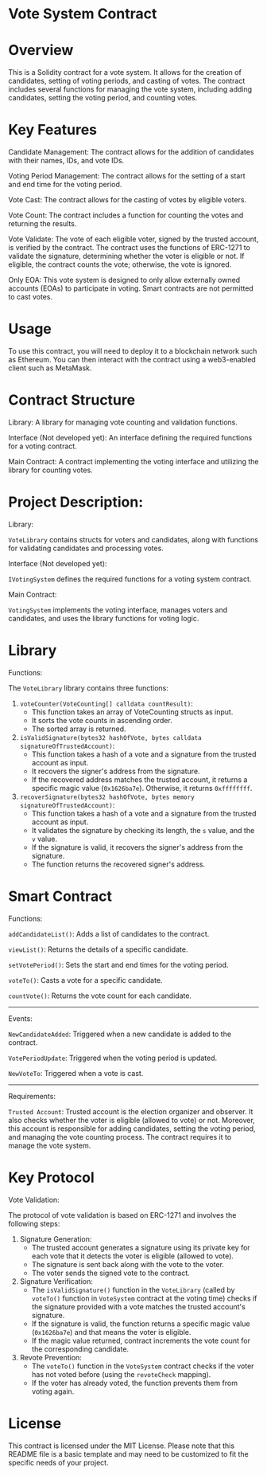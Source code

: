 # Vote System Contract
# Overview

This is a Solidity contract for a vote system. It allows for the creation of candidates, setting of voting periods, and casting of votes. The contract includes several functions for managing the vote system, including adding candidates, setting the voting period, and counting votes.

# Key Features

Candidate Management: The contract allows for the addition of candidates with their names, IDs, and vote IDs.

Voting Period Management: The contract allows for the setting of a start and end time for the voting period.

Vote Cast: The contract allows for the casting of votes by eligible voters.

Vote Count: The contract includes a function for counting the votes and returning the results.

Vote Validate: The vote of each eligible voter, signed by the trusted account, is verified by the contract. The contract uses the functions of ERC-1271 to validate the signature, determining whether the voter is eligible or not. If eligible, the contract counts the vote; otherwise, the vote is ignored.

Only EOA: This vote system is designed to only allow externally owned accounts (EOAs) to participate in voting. Smart contracts are not permitted to cast votes.

# Usage

To use this contract, you will need to deploy it to a blockchain network such as Ethereum. You can then interact with the contract using a web3-enabled client such as MetaMask.

# Contract Structure

Library:
A library for managing vote counting and validation functions.

Interface (Not developed yet):
An interface defining the required functions for a voting contract.

Main Contract:
A contract implementing the voting interface and utilizing the library for counting votes.
          
# Project Description:

Library: 

`VoteLibrary` contains structs for voters and candidates, along with functions for validating candidates and processing votes.

Interface (Not developed yet):

`IVotingSystem` defines the required functions for a voting system contract.

Main Contract:

`VotingSystem` implements the voting interface, manages voters and candidates, and uses the library functions for voting logic.

# Library

 Functions:

The `VoteLibrary` library contains three functions:
1) `voteCounter(VoteCounting[] calldata countResult)`:
   * This function takes an array of VoteCounting structs as input.
   * It sorts the vote counts in ascending order.
   * The sorted array is returned.
2) `isValidSignature(bytes32 hashOfVote, bytes calldata signatureOfTrustedAccount)`:
   * This function takes a hash of a vote and a signature from the trusted account as input.
   * It recovers the signer's address from the signature.
   * If the recovered address matches the trusted account, it returns a specific magic value (`0x1626ba7e`). Otherwise, it returns `0xffffffff`.
3) `recoverSignature(bytes32 hashOfVote, bytes memory signatureOfTrustedAccount)`:
   * This function takes a hash of a vote and a signature from the trusted account as input.
   * It validates the signature by checking its length, the `s` value, and the `v` value.
   * If the signature is valid, it recovers the signer's address from the signature.
   * The function returns the recovered signer's address.

# Smart Contract

Functions:

`addCandidateList()`: Adds a list of candidates to the contract.

`viewList()`: Returns the details of a specific candidate.

`setVotePeriod()`: Sets the start and end times for the voting period.

`voteTo()`: Casts a vote for a specific candidate.

`countVote()`: Returns the vote count for each candidate.

****************************************************************

Events: 

`NewCandidateAdded`: Triggered when a new candidate is added to the contract.

`VotePeriodUpdate`: Triggered when the voting period is updated.

`NewVoteTo`: Triggered when a vote is cast.

*****************************************************************

Requirements:

`Trusted Account`: Trusted account is the election organizer and observer. It also checks whether the voter is eligible (allowed to vote) or not. Moreover, this account is responsible for adding candidates, setting the voting period, and managing the vote counting process. The contract requires it to manage the vote system.

# Key Protocol

Vote Validation:

The protocol of vote validation is based on ERC-1271 and involves the following steps:

1) Signature Generation:
   * The trusted account generates a signature using its private key for each vote that it detects the voter is eligible (allowed to vote).
   * The signature is sent back along with the vote to the voter.
   * The voter sends the signed vote to the contract.
2) Signature Verification:
   * The `isValidSignature()` function in the `VoteLibrary` (called by `voteTo()` function in `VoteSystem` contract at the voting time) checks if the signature provided with a vote matches the trusted account's signature.
   * If the signature is valid, the function returns a specific magic value (`0x1626ba7e`) and that means the voter is eligible.
   * If the magic value returned, contract increments the vote count for the corresponding candidate.
3) Revote Prevention:
   * The `voteTo()` function in the `VoteSystem` contract checks if the voter has not voted before (using the `revoteCheck` mapping).
   * If the voter has already voted, the function prevents them from voting again.
        

# License

This contract is licensed under the MIT License. Please note that this README file is a basic template and may need to be customized to fit the specific needs of your project.



